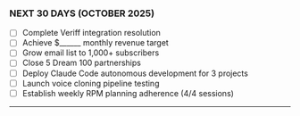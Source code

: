 ### **NEXT 30 DAYS (OCTOBER 2025)**

- [ ] Complete Veriff integration resolution
- [ ] Achieve $______ monthly revenue target
- [ ] Grow email list to 1,000+ subscribers
- [ ] Close 5 Dream 100 partnerships
- [ ] Deploy Claude Code autonomous development for 3 projects
- [ ] Launch voice cloning pipeline testing
- [ ] Establish weekly RPM planning adherence (4/4 sessions)

---
